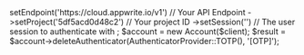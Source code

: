<?php

use Appwrite\Client;
use Appwrite\Services\Account;
use Appwrite\Enums\AuthenticatorProvider;

$client = new Client();

$client
    ->setEndpoint('https://cloud.appwrite.io/v1') // Your API Endpoint
    ->setProject('5df5acd0d48c2') // Your project ID
    ->setSession('') // The user session to authenticate with
;

$account = new Account($client);

$result = $account->deleteAuthenticator(AuthenticatorProvider::TOTP(), '[OTP]');